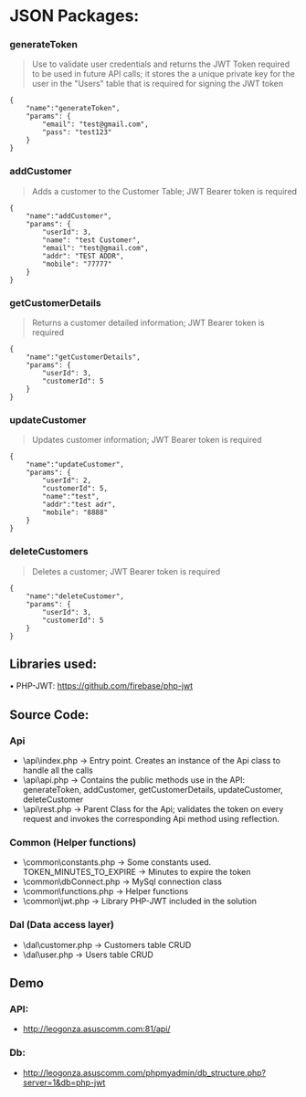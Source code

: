 # JSON Packages:

### generateToken
> Use to validate user credentials and returns the JWT Token required to be used in future API calls; it stores the a unique private key for the user in the "Users" table that is required for signing the JWT token
```
{
	"name":"generateToken",
	"params": {
		"email": "test@gmail.com",
		"pass": "test123"
	}
}
```

### addCustomer
> Adds a customer to the Customer Table; JWT Bearer token is required
```
{
	"name":"addCustomer",
	"params": {
		"userId": 3,
		"name": "test Customer",
		"email": "test@gmail.com",
		"addr": "TEST ADDR",
		"mobile": "77777"
	}
}
```

### getCustomerDetails
> Returns a customer detailed information; JWT Bearer token is required
```
{
	"name":"getCustomerDetails",
	"params": {
		"userId": 3,
		"customerId": 5
	}
}
```

### updateCustomer
> Updates customer information; JWT Bearer token is required
```
{
	"name":"updateCustomer",
	"params": {
		"userId": 2,
		"customerId": 5,
		"name":"test",
		"addr":"test adr",
		"mobile": "8888"
	}
}	
```
### deleteCustomers
> Deletes a customer; JWT Bearer token is required
```
{
	"name":"deleteCustomer",
	"params": {
		"userId": 3,
		"customerId": 5
	}
}
```

## Libraries used:
•	PHP-JWT: https://github.com/firebase/php-jwt

## Source Code:
### Api
* \api\index.php -> Entry point. Creates an instance of the Api class to handle all the calls
* \api\api.php -> Contains the public methods use in the API: generateToken, addCustomer, getCustomerDetails, updateCustomer, deleteCustomer
* \api\rest.php -> Parent Class for the Api; validates the token on every request and invokes the corresponding Api method using reflection.

### Common (Helper functions)
* \common\constants.php -> Some constants used.
	TOKEN_MINUTES_TO_EXPIRE -> Minutes to expire the token
* \common\dbConnect.php -> MySql connection class
* \common\functions.php -> Helper functions
* \common\jwt.php -> Library PHP-JWT included in the solution

### Dal (Data access layer)
* \dal\customer.php  -> Customers table CRUD
* \dal\user.php -> Users table CRUD

## Demo
### API:
* http://leogonza.asuscomm.com:81/api/

### Db:
* http://leogonza.asuscomm.com/phpmyadmin/db_structure.php?server=1&db=php-jwt

